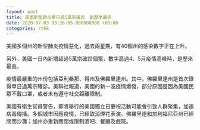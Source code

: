 ```yaml
---
layout: post
title: 美國新型肺炎單日逾5萬宗確診　創歷來最多
date: 2020-07-03 03:26:05.000000000 +08:00
categories: rthk
---
```


美國多個州的新型肺炎疫情惡化，過去兩星期，有40個州的感染數字正在上升。

另外，美國一日內新增超過5萬宗確診個案，數字高過4、5月疫情高峰時，是歷來最高。

疫情最嚴重的州份包括亞利桑那、得州及佛羅里達州。其中，佛羅里達州是首次錄得單日過萬宗確診。美聯社報道，美國的新一波疫情爆發，部分原因是因為美國民眾不戴口罩，或者未有遵守社交距離限制。

美國有衛生官員警告，即將舉行的美國獨立日慶祝活動可能會引致人群聚集，加速病毒傳播。多個城市因應疫情，已經取消煙花表演。佛羅里達和加利福尼亞州已經關閉沙灘；加州亦重新關閉或限制酒吧、餐廳及戲院。
